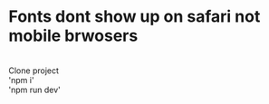 <h1>Fonts dont show up on safari not mobile brwosers</h1>
<br />
Clone project
<br />
'npm i'
<br />
'npm run dev'
